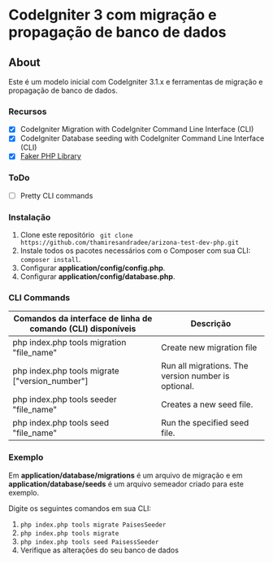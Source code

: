 # CodeIgniter 3 com migração e propagação de banco de dados
## About
Este é um modelo inicial com CodeIgniter 3.1.x e ferramentas de migração e propagação de banco de dados.

### Recursos
- [x] CodeIgniter Migration with CodeIgniter Command Line Interface (CLI)
- [x] CodeIgniter Database seeding with CodeIgniter Command Line Interface (CLI)
- [x] [Faker PHP Library](https://github.com/fzaninotto/Faker)

### ToDo
- [ ] Pretty CLI commands

### Instalação
1. Clone este repositório
`` git clone https://github.com/thamiresandradee/arizona-test-dev-php.git``
2. Instale todos os pacotes necessários com o Composer com sua CLI: `` composer install``.
3. Configurar **application/config/config.php**.
4. Configurar **application/config/database.php**.


### CLI Commands
| Comandos da interface de linha de comando (CLI) disponíveis | Descrição                                       |
|-----------------------------------------------------------------|-----------------------------------------------------|
| php index.php tools migration "file_name"                       | Create new migration file                           |
| php index.php tools migrate ["version_number"]                  | Run all migrations. The version number is optional. |
| php index.php tools seeder "file_name"                          | Creates a new seed file.                            |
| php index.php tools seed "file_name"                            | Run the specified seed file.                        |

### Exemplo
Em **application/database/migrations** é um arquivo de migração e em **application/database/seeds** é um arquivo semeador criado para este exemplo.

Digite os seguintes comandos em sua CLI:
1. ``php index.php tools migrate PaisesSeeder``
2. ``php index.php tools migrate``
3. ``php index.php tools seed PaisessSeeder``
4. Verifique as alterações do seu banco de dados
